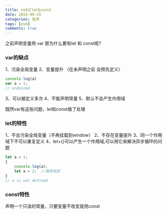 ```yaml
---
title: es6之let&const
date: 2019-09-25
categories: 技术
tags: [es6]
comments: true
---
```


之前声明变量用 var 那为什么要有let 和 const呢?
### var的缺点
1、污染全局变量 
2、变量提升 （在未声明之前 会预先定义）
```Javascript
console.log(a)
var a = 1;
// undeined
```
3、可以被定义多次
4、不能声明常量
5、默认不会产生作用域

既然var有这些问题，let和const做了处理

### let的特性
1、不会污染全局变量（不再挂载到window）
2、不存在变量提升
3、同一个作用域下不可以重复定义
4、let+{}可以产生一个作用域,可以用它来解决异步循环的问题

```Javascript
let a = 1;
{
    console.log(a);
    let a = 2;  //暂存死区
}
// a is not defined
```
### const特性
声明一个只读的常量，只要变量不改变就用const


